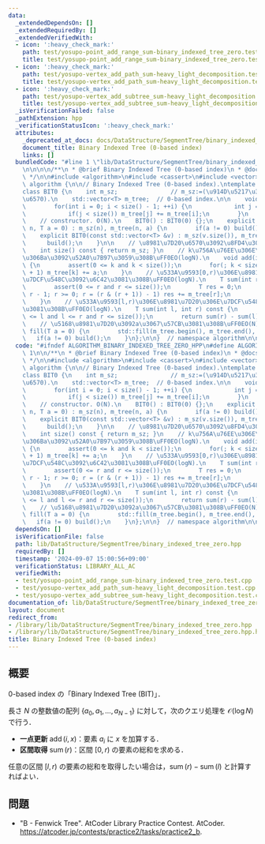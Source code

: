 ```yaml
---
data:
  _extendedDependsOn: []
  _extendedRequiredBy: []
  _extendedVerifiedWith:
  - icon: ':heavy_check_mark:'
    path: test/yosupo-point_add_range_sum-binary_indexed_tree_zero.test.cpp
    title: test/yosupo-point_add_range_sum-binary_indexed_tree_zero.test.cpp
  - icon: ':heavy_check_mark:'
    path: test/yosupo-vertex_add_path_sum-heavy_light_decomposition.test.cpp
    title: test/yosupo-vertex_add_path_sum-heavy_light_decomposition.test.cpp
  - icon: ':heavy_check_mark:'
    path: test/yosupo-vertex_add_subtree_sum-heavy_light_decomposition.test.cpp
    title: test/yosupo-vertex_add_subtree_sum-heavy_light_decomposition.test.cpp
  _isVerificationFailed: false
  _pathExtension: hpp
  _verificationStatusIcon: ':heavy_check_mark:'
  attributes:
    _deprecated_at_docs: docs/DataStructure/SegmentTree/binary_indexed_tree_zero.md
    document_title: Binary Indexed Tree (0-based index)
    links: []
  bundledCode: "#line 1 \"lib/DataStructure/SegmentTree/binary_indexed_tree_zero.hpp\"\
    \n\n\n\n/**\n * @brief Binary Indexed Tree (0-based index)\n * @docs docs/DataStructure/SegmentTree/binary_indexed_tree_zero.md\n\
    \ */\n\n#include <algorithm>\n#include <cassert>\n#include <vector>\n\nnamespace\
    \ algorithm {\n\n// Binary Indexed Tree (0-based index).\ntemplate <typename T>\n\
    class BIT0 {\n    int m_sz;               // m_sz:=(\u914D\u5217\u306E\u8981\u7D20\
    \u6570).\n    std::vector<T> m_tree;  // 0-based index.\n\n    void build() {\n\
    \        for(int i = 0; i < size() - 1; ++i) {\n            int j = i | (i + 1);\n\
    \            if(j < size()) m_tree[j] += m_tree[i];\n        }\n    }\n\npublic:\n\
    \    // constructor. O(N).\n    BIT0() : BIT0(0) {};\n    explicit BIT0(size_t\
    \ n, T a = 0) : m_sz(n), m_tree(n, a) {\n        if(a != 0) build();\n    }\n\
    \    explicit BIT0(const std::vector<T> &v) : m_sz(v.size()), m_tree(v) {\n  \
    \      build();\n    }\n\n    // \u8981\u7D20\u6570\u3092\u8FD4\u3059\uFF0E\n\
    \    int size() const { return m_sz; }\n    // k\u756A\u76EE\u306E\u8981\u7D20\
    \u306Ba\u3092\u52A0\u7B97\u3059\u308B\uFF0EO(logN).\n    void add(int k, T a)\
    \ {\n        assert(0 <= k and k < size());\n        for(; k < size(); k |= k\
    \ + 1) m_tree[k] += a;\n    }\n    // \u533A\u9593[0,r)\u306E\u8981\u7D20\u306E\
    \u7DCF\u548C\u3092\u6C42\u3081\u308B\uFF0EO(logN).\n    T sum(int r) const {\n\
    \        assert(0 <= r and r <= size());\n        T res = 0;\n        for(r =\
    \ r - 1; r >= 0; r = (r & (r + 1)) - 1) res += m_tree[r];\n        return res;\n\
    \    }\n    // \u533A\u9593[l,r)\u306E\u8981\u7D20\u306E\u7DCF\u548C\u3092\u6C42\
    \u3081\u308B\uFF0EO(logN).\n    T sum(int l, int r) const {\n        assert(0\
    \ <= l and l <= r and r <= size());\n        return sum(r) - sum(l);\n    }\n\
    \    // \u5168\u8981\u7D20\u3092a\u3067\u57CB\u3081\u308B\uFF0EO(N).\n    void\
    \ fill(T a = 0) {\n        std::fill(m_tree.begin(), m_tree.end(), a);\n     \
    \   if(a != 0) build();\n    }\n};\n\n}  // namespace algorithm\n\n\n"
  code: "#ifndef ALGORITHM_BINARY_INDEXED_TREE_ZERO_HPP\n#define ALGORITHM_BINARY_INDEXED_TREE_ZERO_HPP\
    \ 1\n\n/**\n * @brief Binary Indexed Tree (0-based index)\n * @docs docs/DataStructure/SegmentTree/binary_indexed_tree_zero.md\n\
    \ */\n\n#include <algorithm>\n#include <cassert>\n#include <vector>\n\nnamespace\
    \ algorithm {\n\n// Binary Indexed Tree (0-based index).\ntemplate <typename T>\n\
    class BIT0 {\n    int m_sz;               // m_sz:=(\u914D\u5217\u306E\u8981\u7D20\
    \u6570).\n    std::vector<T> m_tree;  // 0-based index.\n\n    void build() {\n\
    \        for(int i = 0; i < size() - 1; ++i) {\n            int j = i | (i + 1);\n\
    \            if(j < size()) m_tree[j] += m_tree[i];\n        }\n    }\n\npublic:\n\
    \    // constructor. O(N).\n    BIT0() : BIT0(0) {};\n    explicit BIT0(size_t\
    \ n, T a = 0) : m_sz(n), m_tree(n, a) {\n        if(a != 0) build();\n    }\n\
    \    explicit BIT0(const std::vector<T> &v) : m_sz(v.size()), m_tree(v) {\n  \
    \      build();\n    }\n\n    // \u8981\u7D20\u6570\u3092\u8FD4\u3059\uFF0E\n\
    \    int size() const { return m_sz; }\n    // k\u756A\u76EE\u306E\u8981\u7D20\
    \u306Ba\u3092\u52A0\u7B97\u3059\u308B\uFF0EO(logN).\n    void add(int k, T a)\
    \ {\n        assert(0 <= k and k < size());\n        for(; k < size(); k |= k\
    \ + 1) m_tree[k] += a;\n    }\n    // \u533A\u9593[0,r)\u306E\u8981\u7D20\u306E\
    \u7DCF\u548C\u3092\u6C42\u3081\u308B\uFF0EO(logN).\n    T sum(int r) const {\n\
    \        assert(0 <= r and r <= size());\n        T res = 0;\n        for(r =\
    \ r - 1; r >= 0; r = (r & (r + 1)) - 1) res += m_tree[r];\n        return res;\n\
    \    }\n    // \u533A\u9593[l,r)\u306E\u8981\u7D20\u306E\u7DCF\u548C\u3092\u6C42\
    \u3081\u308B\uFF0EO(logN).\n    T sum(int l, int r) const {\n        assert(0\
    \ <= l and l <= r and r <= size());\n        return sum(r) - sum(l);\n    }\n\
    \    // \u5168\u8981\u7D20\u3092a\u3067\u57CB\u3081\u308B\uFF0EO(N).\n    void\
    \ fill(T a = 0) {\n        std::fill(m_tree.begin(), m_tree.end(), a);\n     \
    \   if(a != 0) build();\n    }\n};\n\n}  // namespace algorithm\n\n#endif\n"
  dependsOn: []
  isVerificationFile: false
  path: lib/DataStructure/SegmentTree/binary_indexed_tree_zero.hpp
  requiredBy: []
  timestamp: '2024-09-07 15:00:56+09:00'
  verificationStatus: LIBRARY_ALL_AC
  verifiedWith:
  - test/yosupo-point_add_range_sum-binary_indexed_tree_zero.test.cpp
  - test/yosupo-vertex_add_path_sum-heavy_light_decomposition.test.cpp
  - test/yosupo-vertex_add_subtree_sum-heavy_light_decomposition.test.cpp
documentation_of: lib/DataStructure/SegmentTree/binary_indexed_tree_zero.hpp
layout: document
redirect_from:
- /library/lib/DataStructure/SegmentTree/binary_indexed_tree_zero.hpp
- /library/lib/DataStructure/SegmentTree/binary_indexed_tree_zero.hpp.html
title: Binary Indexed Tree (0-based index)
---
```

## 概要

0-based index の「Binary Indexed Tree (BIT)」．

長さ $N$ の整数値の配列 $\lbrace a_0, a_1, \ldots, a_{N-1} \rbrace$ に対して，次のクエリ処理を $\mathcal{O}(\log N)$ で行う．

- **一点更新** $\operatorname{add}(i,x)$：要素 $a_i$ に $x$ を加算する．
- **区間取得** $\operatorname{sum}(r)$：区間 $[0,r)$ の要素の総和を求める．

任意の区間 $[l,r)$ の要素の総和を取得したい場合は，$\operatorname{sum}(r)-\operatorname{sum}(l)$ と計算すればよい．


## 問題

- "B - Fenwick Tree". AtCoder Library Practice Contest. AtCoder. <https://atcoder.jp/contests/practice2/tasks/practice2_b>.
